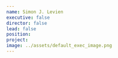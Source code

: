 ```yaml
---
name: Simon J. Levien
executive: false
director: false
lead: false
position:  
project:  
image: ../assets/default_exec_image.png
---
```

